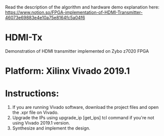 Read the description of the algorithm and hardware demo explanation here: https://www.notion.so/FPGA-implementation-of-HDMI-Transmitter-46073e69883e4e10a75e8164fc5a04f6 

# HDMI-Tx
Demonstration of HDMI transmitter implemented on Zybo z7020 FPGA

# Platform: Xilinx Vivado 2019.1

# Instructions: 

1. If you are running Vivado software, download the project files and open the .xpr file on Vivado.
2. Upgrade the IPs using  upgrade_ip [get_ips] tcl command if you're not using Vivado 2019.1 version.
3. Synthesize and implement the design.
